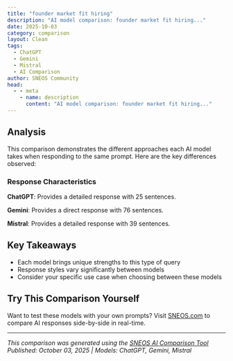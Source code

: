 ```yaml
---
title: "founder market fit hiring"
description: "AI model comparison: founder market fit hiring..."
date: 2025-10-03
category: comparison
layout: Clean
tags:
  - ChatGPT
  - Gemini
  - Mistral
  - AI Comparison
author: SNEOS Community
head:
  - - meta
    - name: description
      content: "AI model comparison: founder market fit hiring..."
---
```


<ChatComparison
  title="founder market fit hiring"
  prompt="founder market fit hiring"
  :responses='{
    "ChatGPT": "\u0022Founder market fit\u0022 is a concept that refers to the alignment between a founder\u2019s skills, experience, background, and passion with the specific market or industry they are addressing. When it comes to hiring with founder market fit in mind, the focus is on building a team that complements the founder\u2019s strengths while strengthening areas where the founder may lack experience or expertise, especially in understanding the target market.\n\nHere are some key points and best practices for hiring with founder market fit considerations:\n\n### Understanding Founder Market Fit in Hiring\n1. **Founder\u2019s Strengths and Weaknesses:** Identify what the founder knows deeply\u2014industry knowledge, customer pain points, technology, etc. Understand where the founder may lack expertise (e.g., sales, marketing, operations).\n2. **Market-Specific Skills:** Hire people who have direct experience or connections in the target market if the founder\u2019s knowledge is limited.\n3. **Complementary Skills:** Seek team members whose skills complement the founder\u2019s, covering gaps and balancing the team.\n4. **Cultural Fit:** Hire individuals who share the founder\u2019s vision, passion for the market, and values. This alignment enhances motivation and cohesion.\n5. **Customer Empathy:** Choose hires who understand or can quickly learn the customers and market dynamics relevant to the startup.\n\n### Hiring Strategies for Founder Market Fit\n- **Leverage Network:** Use the founder\u2019s industry contacts to find candidates with relevant market experience.\n- **Look for Mission Alignment:** Candidates should be genuinely interested in the market space, not just the job.\n- **Prioritize Market Knowledge for Key Roles:** Early hires in product, sales, and marketing should ideally have market experience.\n- **Build a Diverse Team:** Combine industry veterans with fresh perspectives. Sometimes outsiders can bring innovation.\n- **Use Data and Validation:** Hire based on evidence of market understanding, not just titles or resumes.\n- **Encourage Learning:** If perfect fit hires aren\u2019t available, focus on coachability and willingness to learn the market deeply.\n\n### Example\nIf the founder is from a technology background launching a healthcare startup but lacks healthcare experience, it\u0027s critical to hire key team members from healthcare (like a medical advisor, healthcare product manager, or someone with healthcare sales experience) to bridge the founder-market gap.\n\n---\n\nIf you\u2019re looking for templates, frameworks, or specific questions to use during hiring to ensure founder market fit, please let me know!",
    "Gemini": "Founder-market fit hiring is a crucial concept for early-stage startups. It means hiring individuals who not only possess the skills needed but also deeply understand, believe in, and are passionate about the problem the startup is trying to solve and the market it\u0027s targeting.  It goes beyond just skills and experience; it\u0027s about alignment with the startup\u0027s mission and target customer.\n\nHere\u0027s a breakdown of what it means, why it\u0027s important, and how to achieve it:\n\n**What is Founder-Market Fit Hiring?**\n\nIt\u0027s hiring people who:\n\n*   **Understand the Problem:** They truly get the pain points of the target customer and can articulate them clearly.\n*   **Believe in the Solution:** They are excited about the startup\u0027s approach to solving the problem. They see its potential and are motivated to contribute to its success.\n*   **Know the Market:** They have a grasp of the competitive landscape, market trends, and the nuances of the target audience.\n*   **Align with the Vision:** They share the founders\u0027 long-term vision for the company and are comfortable with the uncertainty inherent in early-stage ventures.\n*   **Are adaptable and resilient:** They thrive in a dynamic environment, are comfortable with experimentation, and can bounce back from setbacks. They wear many hats.\n\n**Why is Founder-Market Fit Hiring Important?**\n\n*   **Faster Iteration and Innovation:**  Employees who deeply understand the market and the problem can contribute meaningfully to product development, marketing strategies, and overall business decisions. They can anticipate customer needs and identify opportunities for improvement.\n*   **Improved Product-Market Fit:**  By bringing in individuals who are attuned to the market, startups can increase their chances of achieving product-market fit more quickly and efficiently.\n*   **Stronger Culture:** Hiring people who are passionate about the mission helps build a strong, unified company culture. Employees are more likely to be engaged and committed when they believe in what they\u0027re doing.\n*   **Better Decision-Making:**  With a deeper understanding of the market, employees can make more informed decisions, whether it\u0027s about product features, marketing campaigns, or sales strategies.\n*   **Increased Efficiency:**  Employees who \u0022get\u0022 the company\u0027s purpose and target market require less hand-holding and are more likely to take initiative. They can work more autonomously and contribute more effectively.\n*   **Attracting Investors:** Investors are more likely to invest in startups with a strong team that understands the market and the problem they\u0027re solving. It showcases a well-rounded and thoughtful approach.\n*   **Resilience during pivots:** Early-stage startups often need to pivot. Having a team that deeply understands the underlying market problem will make these transitions more manageable and effective.\n\n**How to Achieve Founder-Market Fit Hiring:**\n\n1.  **Define Your Ideal Candidate Profile (Beyond Skills):**\n    *   **Clearly articulate the problem you\u0027re solving.**  What are the specific pain points of your target customer?\n    *   **Define the core values of your company.** What kind of culture do you want to build?\n    *   **Identify the key traits and characteristics** that are essential for success in your specific market and role.  (e.g., customer empathy, analytical skills, creativity, resilience)\n\n2.  **Craft a Compelling Job Description:**\n    *   **Focus on the impact the role will have on the market and the customer.**  Instead of just listing responsibilities, explain how the employee will contribute to solving the problem.\n    *   **Highlight the unique opportunities** to learn and grow within the startup.\n    *   **Use language that resonates with your target audience.** Avoid jargon and buzzwords.\n    *   **Be transparent about the challenges and risks** of working at an early-stage startup.\n\n3.  **Tailor Your Interview Process:**\n    *   **Ask questions that assess the candidate\u0027s understanding of the market and the problem.**\n        *   \u0022What are the biggest challenges facing [target customer] today?\u0022\n        *   \u0022How do you think our product addresses those challenges?\u0022\n        *   \u0022What are some potential risks and opportunities in this market?\u0022\n    *   **Use case studies and simulations** to evaluate the candidate\u0027s ability to apply their knowledge to real-world situations.\n    *   **Include practical exercises** that allow candidates to demonstrate their skills and understanding.\n    *   **Don\u0027t just focus on technical skills.**  Assess the candidate\u0027s soft skills, such as communication, collaboration, and problem-solving.\n    *   **Involve multiple team members in the interview process** to get different perspectives.\n\n4.  **Look Beyond Traditional Resumes:**\n    *   **Consider candidates with unconventional backgrounds** who may have valuable insights and experiences.\n    *   **Evaluate candidates\u0027 passion projects and side hustles.**  These can provide valuable insights into their interests and skills.\n    *   **Prioritize candidates with a demonstrated track record of learning and adapting.**\n    *   **Focus on candidates with a \u0022growth mindset\u0022** who are willing to learn and grow with the company.\n\n5.  **Conduct Thorough Reference Checks:**\n    *   **Ask references about the candidate\u0027s understanding of the market, their ability to solve problems, and their overall fit with the company culture.**\n    *   **Go beyond just verifying dates of employment.**  Try to get a sense of the candidate\u0027s personality, work ethic, and ability to contribute to a team.\n\n6.  **Sell the Vision:**  Founders must be passionate and articulate communicators of their vision and the problem they are trying to solve.  This enthusiasm is contagious and attracts like-minded individuals.\n\n7. **Emphasize Learning and Development:** Offer opportunities for employees to deepen their understanding of the market and the customer through training, mentorship, and hands-on experience.\n\n8.  **Embrace a data-driven approach:**\n    *   Track key metrics related to employee performance and engagement.\n    *   Use data to identify areas where employees may need additional support or training.\n    *   Continuously refine your hiring process based on data and feedback.\n\n**Red Flags to Watch Out For:**\n\n*   **Lack of curiosity about the market or the problem.**\n*   **Inability to articulate the value proposition of the product or service.**\n*   **Unwillingness to learn or adapt.**\n*   **A focus solely on personal gain or career advancement.**\n*   **Negative attitude or unwillingness to collaborate.**\n*   **Overconfidence without substance.**\n\nBy prioritizing founder-market fit in your hiring process, you can build a team of passionate, knowledgeable, and engaged employees who are committed to helping your startup succeed.  This focus will significantly increase your chances of achieving product-market fit and building a sustainable business.\n",
    "Mistral": "Finding the right talent is crucial for any startup, especially when it comes to achieving founder-market fit. Here are some steps and considerations to help you with hiring:\n\n### 1. **Define Your Needs**\n   - **Skills and Experience:** Identify the specific skills and experience required for the role.\n   - **Cultural Fit:** Determine the type of personality and values that would align well with your company culture.\n   - **Growth Potential:** Consider candidates who can grow with the company and take on more responsibilities as it scales.\n\n### 2. **Craft a Compelling Job Description**\n   - **Clear and Concise:** Make sure the job description is clear and concise, outlining the key responsibilities and qualifications.\n   - **Company Vision:** Include information about your company\u0027s mission, vision, and values to attract candidates who are passionate about what you do.\n   - **Benefits and Perks:** Highlight any unique benefits or perks that your company offers.\n\n### 3. **Leverage Your Network**\n   - **Referrals:** Ask your existing team, advisors, and investors for referrals.\n   - **Networking Events:** Attend industry events, meetups, and conferences to meet potential candidates.\n   - **Social Media:** Use platforms like LinkedIn, Twitter, and Facebook to share job postings and engage with potential candidates.\n\n### 4. **Use Recruitment Platforms**\n   - **Job Boards:** Post your job listings on popular job boards like Indeed, Glassdoor, and LinkedIn.\n   - **Specialized Platforms:** Consider niche job boards that cater to specific industries or roles.\n   - **Recruitment Agencies:** If you have the budget, consider working with a recruitment agency that specializes in your industry.\n\n### 5. **Conduct Thorough Interviews**\n   - **Initial Screening:** Use phone or video calls to screen candidates for basic qualifications and cultural fit.\n   - **Technical Assessments:** For roles that require specific technical skills, use assessments or coding challenges.\n   - **Behavioral Interviews:** Ask questions that assess a candidate\u0027s problem-solving skills, adaptability, and teamwork.\n   - **Reference Checks:** Conduct reference checks to verify a candidate\u0027s past performance and work ethic.\n\n### 6. **Evaluate Cultural Fit**\n   - **Company Values:** Ensure the candidate aligns with your company\u0027s core values and mission.\n   - **Team Dynamics:** Consider how the candidate will fit into the existing team and contribute to a positive work environment.\n   - **Adaptability:** Look for candidates who are adaptable and can thrive in a startup environment, which often involves rapid change and uncertainty.\n\n### 7. **Onboarding and Integration**\n   - **Welcome Package:** Provide new hires with a welcome package that includes information about the company, their role, and any necessary tools or resources.\n   - **Mentorship:** Assign a mentor or buddy to help the new hire get acclimated to the company and their role.\n   - **Feedback Loop:** Establish a feedback loop to ensure the new hire feels supported and can provide input on their onboarding experience.\n\n### 8. **Continuous Improvement**\n   - **Employee Feedback:** Regularly seek feedback from your employees to understand what\u0027s working and what can be improved in your hiring process.\n   - **Performance Metrics:** Track key performance metrics related to hiring, such as time to fill positions, cost per hire, and employee retention rates.\n   - **Adapt and Iterate:** Be willing to adapt and iterate your hiring process based on feedback and performance data.\n\n### 9. **Diversity and Inclusion**\n   - **Diverse Candidate Pool:** Actively seek out a diverse pool of candidates to ensure you are considering a wide range of perspectives and backgrounds.\n   - **Inclusive Practices:** Implement inclusive hiring practices, such as blind resume screening and diverse interview panels.\n   - **Training:** Provide training for your hiring team on unconscious bias and inclusive hiring practices.\n\nBy following these steps, you can increase your chances of finding the right talent to help your startup achieve founder-market fit and succeed in the long term."
  }'
  published-date="21:02"
/>

## Analysis

This comparison demonstrates the different approaches each AI model takes when responding to the same prompt. Here are the key differences observed:

### Response Characteristics

**ChatGPT**: Provides a detailed response with 25 sentences. 

**Gemini**: Provides a direct response with 76 sentences. 

**Mistral**: Provides a detailed response with 39 sentences. 

## Key Takeaways

- Each model brings unique strengths to this type of query
- Response styles vary significantly between models
- Consider your specific use case when choosing between these models

## Try This Comparison Yourself

Want to test these models with your own prompts? Visit [SNEOS.com](https://sneos.com) to compare AI responses side-by-side in real-time.

---

*This comparison was generated using the [SNEOS AI Comparison Tool](https://sneos.com)*
*Published: October 03, 2025 | Models: ChatGPT, Gemini, Mistral*
